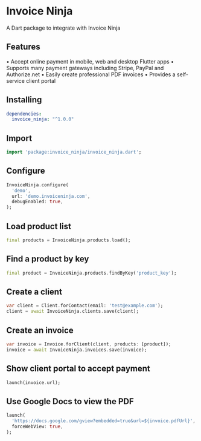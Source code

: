 # Invoice Ninja 

A Dart package to integrate with Invoice Ninja

## Features
• Accept online payment in mobile, web and desktop Flutter apps
• Supports many payment gateways including Stripe, PayPal and Authorize.net 
• Easily create professional PDF invoices 
• Provides a self-service client portal 

## Installing

```yaml
dependencies:
  invoice_ninja: "^1.0.0"
```

## Import

```dart
import 'package:invoice_ninja/invoice_ninja.dart';
```

## Configure

```dart
InvoiceNinja.configure(
  'demo',
  url: 'demo.invoiceninja.com',
  debugEnabled: true,
);
```

## Load product list

```dart
final products = InvoiceNinja.products.load();
```

## Find a product by key

```dart
final product = InvoiceNinja.products.findByKey('product_key');
```

## Create a client

```dart
var client = Client.forContact(email: 'test@example.com');
client = await InvoiceNinja.clients.save(client);
```

## Create an invoice

```dart
var invoice = Invoice.forClient(client, products: [product]);
invoice = await InvoiceNinja.invoices.save(invoice);
```

## Show client portal to accept payment 

```dart
launch(invoice.url);
```

## Use Google Docs to view the PDF

```dart
launch(
  'https://docs.google.com/gview?embedded=true&url=${invoice.pdfUrl}',
  forceWebView: true,
);
```
